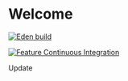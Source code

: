 # Welcome
[![Eden build](https://github.com/fercascue/smarter-test/actions/workflows/Eden-build.yml/badge.svg)](https://github.com/fercascue/smarter-test/actions/workflows/Eden-build.yml)

[![Feature Continuous Integration](https://github.com/fercascue/smarter-test/actions/workflows/feature-build.yml/badge.svg)](https://github.com/fercascue/smarter-test/actions/workflows/feature-build.yml)

Update

```